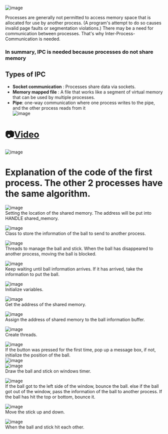 ![image](https://user-images.githubusercontent.com/67142421/177234169-0dad21de-f3c8-42f2-b750-b011ae0decbf.png)

Processes are generally not permitted to access memory space that is allocated for use by another process. (A program's attempt to do so causes invalid page faults or segmentation violations.) There may be a need for communication between processes. That's why Inter-Process-Communication is needed.<br>
### In summary, IPC is needed because processes do not share memory 

## Types of IPC
- **Socket communication** : Processes share data via sockets.
- **Memory mapped file** : A file that works like a segment of virtual memory that can be used by multiple processes.
- **Pipe**: one-way communication where one process writes to the pipe, and the other process reads from it<br>
![image](https://user-images.githubusercontent.com/67142421/220620918-fcd90475-0530-42a9-8c2a-d6e6a08a0038.png)


# 📷[Video](https://youtu.be/OYb4Le92EiI)
![image](https://user-images.githubusercontent.com/67142421/177230621-fea1407e-3464-49eb-b177-ff80a497d07a.png)

# Explanation of the code of the first process. The other 2 processes have the same algorithm.

![image](https://user-images.githubusercontent.com/67142421/170632396-c4fab8a5-fa7a-47e7-bd23-3cbf05004398.png)<br>
Setting the location of the shared memory. The address will be put into HANDLE shared_memory.

![image](https://user-images.githubusercontent.com/67142421/170632443-bf48dfea-6784-4c6f-bb03-375935afb12b.png)<br>
Class to store the information of the ball to send to another process.

![image](https://user-images.githubusercontent.com/67142421/170632464-a12c8b21-9abb-4841-bd09-fe0be6240705.png)<br>
Threads to manage the ball and stick. When the ball has disappeared to another process, moving the ball is blocked.

![image](https://user-images.githubusercontent.com/67142421/170632477-42ace029-d3ec-45eb-bb4a-c726f203d2a3.png)<br>
Keep waiting until ball information arrives. If it has arrived, take the information to put the ball.

![image](https://user-images.githubusercontent.com/67142421/170632503-8820f097-5764-47f0-b5cb-9452e081e68e.png)<br>
Initialize variables.

![image](https://user-images.githubusercontent.com/67142421/170632527-6e670794-2ade-4a25-bbc8-257177530eae.png)<br>
Get the address of the shared memory.

![image](https://user-images.githubusercontent.com/67142421/170632561-d69c2df7-1f99-4812-b3ca-ed7236cdb253.png)<br>
Assign the address of shared memory to the ball information buffer.

![image](https://user-images.githubusercontent.com/67142421/170632575-28d01491-27e1-48ff-abe7-ba63b6efea90.png)<br>
Create threads.

![image](https://user-images.githubusercontent.com/67142421/170632585-671d1800-ee19-405f-ad80-fcf00016ad7d.png)<br>
If the button was pressed for the first time, pop up a message box, if not, initialize the position of the ball.
<br>
![image](https://user-images.githubusercontent.com/67142421/170632642-60c74ad9-0bba-4693-93db-d22213e62111.png)<br>
![image](https://user-images.githubusercontent.com/67142421/170632653-9e41ab9e-7703-4747-a8c5-a23de7f07ae1.png)<br>
Draw the ball and stick on windows timer.

![image](https://user-images.githubusercontent.com/67142421/170632668-c5aa7903-8b80-472d-a506-a23a3c0650a9.png)<br>
If the ball got to the left side of the window, bounce the ball. else if the ball got out of the window, pass the information of the ball to another process.
If the ball has hit the top or bottom, bounce it.

![image](https://user-images.githubusercontent.com/67142421/170632713-52a171aa-3318-4730-9902-c16c88bca19d.png)<br>
Move the stick up and down.

![image](https://user-images.githubusercontent.com/67142421/170632686-4b293ad4-4c04-4642-aeb8-c0165dfb9f06.png)<br>
When the ball and stick hit each other.


